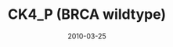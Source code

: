 ---
title: CK4_P (BRCA wildtype)
image: https://www.cycif.org/assets/img/gray-2023/CK4_P.jpg
date: 2010-03-25
minerva_link: https://s3.amazonaws.com/www.cycif.org/110-Komen_BRCA/CK4_P/index.html
info_link: null
show_page_link: false
tags:
    - Gray
    - BRCA

---